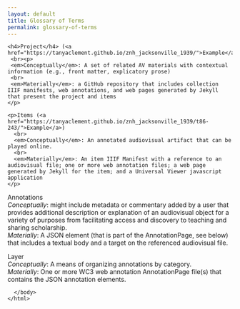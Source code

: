 ```yaml
---
layout: default
title: Glossary of Terms
permalink: glossary-of-terms
---
```

<!-- Add an essay or interpretive material below this line,
using HTML or markdown.  Do not modify this file above this line -->

<html>
  <body>

    <h4>Project</h4> (<a href="https://tanyaclement.github.io/znh_jacksonville_1939/">Example</a>)
     <br><p>
     <em>Conceptually</em>: A set of related AV materials with contextual information (e.g., front matter, explicatory prose)
     <br>
     <em>Materially</em>: a GitHub repository that includes collection IIIF manifests, web annotations, and web pages generated by Jekyll that present the project and items
    </p>
    
    <p>Items (<a href="https://tanyaclement.github.io/znh_jacksonville_1939/t86-243/">Example</a>)
      <br>
      <em>Conceptually</em>: An annotated audiovisual artifact that can be played online.
      <br>
      <em>Materially</em>: An item IIIF Manifest with a reference to an audiovisual file; one or more web annotation files; a web page generated by Jekyll for the item; and a Universal Viewer javascript application
    </p>
    
<p> Annotations
  <br>
  <em>Conceptually</em>: might include metadata or commentary added by a user that provides additional description or explanation of an audiovisual object for a variety of purposes from facilitating access and discovery to teaching and sharing scholarship.
  <br>
  <em>Materially</em>: A JSON element (that is part of the AnnotationPage, see below) that includes a textual body and a target on the referenced audiovisual file.
    </p>
    
  <p> Layer
    <br>
    <em>Conceptually</em>: A means of organizing annotations by category.
    <br>
    <em>Materially</em>: One or more WC3 web annotation AnnotationPage file(s) that contains the JSON annotation elements.
    </p>
    
      </body>
    </html>

